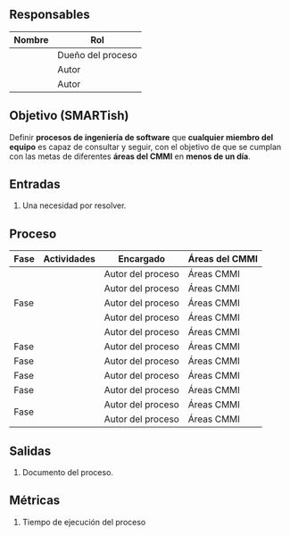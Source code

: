 ## Responsables

Nombre     | Rol
-----------|------------------
           | Dueño del proceso
           | Autor
           | Autor

## Objetivo (SMARTish)
Definir __procesos de ingeniería de software__ que __cualquier miembro del
equipo__  es capaz de consultar y seguir, con el objetivo de que se cumplan con
las metas de diferentes __áreas del CMMI__ en __menos de un día__.

## Entradas
1. Una necesidad por resolver.

## Proceso

<table>
  <thead>
    <tr>
      <th>Fase</th>
      <th>Actividades</th>
      <th>Encargado</th>
      <th>Áreas del CMMI</th>
    </tr>
  </thead>
  <tbody>
    <tr>
      <td rowspan="5">Fase</td>
      <td> </td>
      <td>Autor del proceso</td>
      <td>Áreas CMMI</td>
    </tr>
    <tr>
      <td> </td>
      <td>Autor del proceso</td>
      <td>Áreas CMMI</td>
    </tr>
    <tr>
      <td> </td>
      <td>Autor del proceso</td>
      <td>Áreas CMMI </td>
    </tr>
    <tr>
      <td> </td>
      <td>Autor del proceso</td>
      <td>Áreas CMMI</td>
    </tr>
    <tr>
      <td> </td>
      <td>Autor del proceso</td>
      <td>Áreas CMMI</td>
    </tr>
    <tr>
      <td>Fase</td>
      <td> </td>
      <td>Autor del proceso</td>
      <td>Áreas CMMI</td>
    </tr>
    <tr>
      <td>Fase</td>
      <td> </td>
      <td>Autor del proceso</td>
      <td>Áreas CMMI</td>
    </tr>
    <tr>
      <td>Fase</td>
      <td> </td>
      <td>Autor del proceso</td>
      <td>Áreas CMMI</td>
    </tr>
    <tr>
      <td>Fase</td>
      <td> </td>
      <td>Autor del proceso</td>
      <td>Áreas CMMI</td>
    </tr>
    <tr>
      <td rowspan="2">Fase</td>
      <td> </td>
      <td>Autor del proceso</td>
      <td>Áreas CMMI</td>
    </tr>
    <tr>
      <td> </td>
      <td>Autor del proceso</td>
      <td>Áreas CMMI</td>
    </tr>
  </tbody>
</table>

## Salidas
1. Documento del proceso.

## Métricas
1. Tiempo de ejecución del proceso
